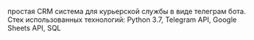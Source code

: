 простая CRM система для курьерской службы в виде телеграм бота. Стек использованных технологий: Python 3.7, Telegram API, Google Sheets API, SQL 
